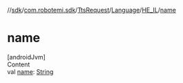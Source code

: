 //[sdk](../../../../../index.md)/[com.robotemi.sdk](../../../index.md)/[TtsRequest](../../index.md)/[Language](../index.md)/[HE_IL](index.md)/[name](name.md)



# name  
[androidJvm]  
Content  
val [name](name.md): [String](https://kotlinlang.org/api/latest/jvm/stdlib/kotlin/-string/index.html)  



